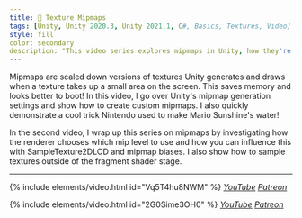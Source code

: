 ```yaml
---
title: 🔬 Texture Mipmaps
tags: [Unity, Unity 2020.3, Unity 2021.1, C#, Basics, Textures, Video]
style: fill
color: secondary 
description: "This video series explores mipmaps in Unity, how they're generated, how to make your own, and how to use them."
---
```


Mipmaps are scaled down versions of textures Unity generates and draws when a texture takes up a small area on the screen. This saves memory and looks better to boot! In this video, I go over Unity's mipmap generation settings and show how to create custom mipmaps. I also quickly demonstrate a cool trick Nintendo used to make Mario Sunshine's water!

In the second video, I wrap up this series on mipmaps by investigating how the renderer chooses which mip level to use and how you can influence this with SampleTexture2DLOD and mipmap biases. I also show how to sample textures outside of the fragment shader stage.

***

{% include elements/video.html id="Vq5T4hu8NWM" %}
*[YouTube](https://youtu.be/Vq5T4hu8NWM) [Patreon](https://www.patreon.com/posts/files-basics-of-50994209)* 

{% include elements/video.html id="2G0Sime3OH0" %}
*[YouTube](https://youtu.be/2G0Sime3OH0) [Patreon](https://www.patreon.com/posts/files-mipmaps-2-51547707)* 
